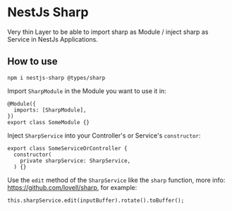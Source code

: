 # NestJs Sharp

Very thin Layer to be able to import sharp as Module / inject sharp as Service in NestJs Applications.

## How to use

`npm i nestjs-sharp @types/sharp`

Import `SharpModule` in the Module you want to use it in:

```
@Module({
  imports: [SharpModule],
})
export class SomeModule {}
```

Inject `SharpService` into your Controller's or Service's `constructor`:

```
export class SomeServiceOrController {
  constructor(
    private sharpService: SharpService,
  ) {}
```

Use the `edit` method of the `SharpService` like the `sharp` function, more info: https://github.com/lovell/sharp, for example:

```
this.sharpService.edit(inputBuffer).rotate().toBuffer();
```
